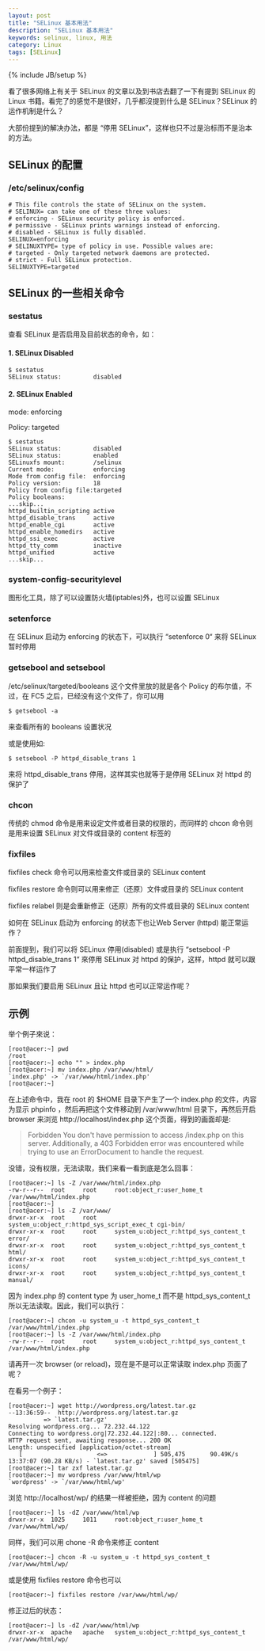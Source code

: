 ```yaml
---
layout: post
title: "SELinux 基本用法"
description: "SELinux 基本用法"
keywords: selinux, linux, 用法
category: Linux
tags: [SELinux]
---
```

{% include JB/setup %}

看了很多网络上有关于 SELinux 的文章以及到书店去翻了一下有提到 SELinux 的 Linux 书籍。看完了的感觉不是很好，几乎都沒提到什么是 SELinux？SELinux 的运作机制是什么？

大部份提到的解决办法，都是 “停用 SELinux”，这样也只不过是治标而不是治本的方法。

## SELinux 的配置

### /etc/selinux/config

    # This file controls the state of SELinux on the system.
    # SELINUX= can take one of these three values:
    # enforcing - SELinux security policy is enforced.
    # permissive - SELinux prints warnings instead of enforcing.
    # disabled - SELinux is fully disabled.
    SELINUX=enforcing
    # SELINUXTYPE= type of policy in use. Possible values are:
    # targeted - Only targeted network daemons are protected.
    # strict - Full SELinux protection.
    SELINUXTYPE=targeted
<!-- more -->
## SELinux 的一些相关命令

### sestatus

查看 SELinux 是否启用及目前状态的命令，如：

#### 1. SELinux Disabled

    $ sestatus
    SELinux status:         disabled

#### 2. SELinux Enabled

mode: enforcing

Policy: targeted

    $ sestatus
    SELinux status:         disabled
    SELinux status:         enabled
    SELinuxfs mount:        /selinux
    Current mode:           enforcing
    Mode from config file:  enforcing
    Policy version:         18
    Policy from config file:targeted
    Policy booleans:
    ...skip...
    httpd_builtin_scripting active
    httpd_disable_trans     active
    httpd_enable_cgi        active
    httpd_enable_homedirs   active
    httpd_ssi_exec          active
    httpd_tty_comm          inactive
    httpd_unified           active
    ...skip...

### system-config-securitylevel

图形化工具，除了可以设置防火墙(iptables)外，也可以设置 SELinux

### setenforce

在 SELinux 启动为 enforcing 的状态下，可以执行 “setenforce 0“ 来将 SELinux 暂时停用

### getsebool and setsebool

/etc/selinux/targeted/booleans 这个文件里放的就是各个 Policy 的布尔值，不过，在 FC5 之后，已经没有这个文件了，你可以用

    $ getsebool -a

来查看所有的 booleans 设置状况

或是使用如:

    $ setsebool -P httpd_disable_trans 1

来将 httpd_disable_trans 停用，这样其实也就等于是停用 SELinux 对 httpd 的保护了

### chcon

传统的 chmod 命令是用来设定文件或者目录的权限的，而同样的 chcon 命令则是用来设置 SELinux 对文件或目录的 content 标签的

### fixfiles

fixfiles check 命令可以用来检查文件或目录的 SELinux content

fixfiles restore 命令则可以用来修正（还原）文件或目录的 SELinux content

fixfiles relabel 则是会重新修正（还原）所有的文件或目录的 SELinux content

如何在 SELinux 启动为 enforcing 的状态下也让Web Server (httpd) 能正常运作？

前面提到，我们可以将 SELinux 停用(disabled) 或是执行 “setsebool -P httpd_disable_trans 1“ 來停用 SELinux 对 httpd 的保护，这样，httpd 就可以跟平常一样运作了

那如果我们要启用 SELinux 且让 httpd 也可以正常运作呢？

## 示例

举个例子來说：

    [root@acer:~] pwd
    /root
    [root@acer:~] echo "" > index.php
    [root@acer:~] mv index.php /var/www/html/
    `index.php' -> `/var/www/html/index.php'
    [root@acer:~]

在上述命令中，我在 root 的 $HOME 目录下产生了一个 index.php 的文件，内容为显示 phpinfo ，然后再把这个文件移动到 /var/www/html 目录下，再然后开启 browser 来浏览 http://localhost/index.php 这个页面，得到的画面却是:

>Forbidden
>You don't have permission to access /index.php on this server.
>Additionally, a 403 Forbidden error was encountered while trying to use an ErrorDocument to handle the request.

没错，没有权限，无法读取，我们来看一看到底是怎么回事：

    [root@acer:~] ls -Z /var/www/html/index.php
    -rw-r--r--  root     root     root:object_r:user_home_t        /var/www/html/index.php
    [root@acer:~]
    [root@acer:~] ls -Z /var/www/
    drwxr-xr-x  root     root     system_u:object_r:httpd_sys_script_exec_t cgi-bin/
    drwxr-xr-x  root     root     system_u:object_r:httpd_sys_content_t error/
    drwxr-xr-x  root     root     system_u:object_r:httpd_sys_content_t html/
    drwxr-xr-x  root     root     system_u:object_r:httpd_sys_content_t icons/
    drwxr-xr-x  root     root     system_u:object_r:httpd_sys_content_t manual/

因为 index.php 的 content type 为 user_home_t 而不是 httpd_sys_content_t 所以无法读取。因此，我们可以执行：

    [root@acer:~] chcon -u system_u -t httpd_sys_content_t /var/www/html/index.php
    [root@acer:~] ls -Z /var/www/html/index.php
    -rw-r--r--  root     root     system_u:object_r:httpd_sys_content_t /var/www/html/index.php

请再开一次 browser (or reload)，现在是不是可以正常读取 index.php 页面了呢？

在看另一个例子：

    [root@acer:~] wget http://wordpress.org/latest.tar.gz
    --13:36:59--  http://wordpress.org/latest.tar.gz
              => `latest.tar.gz'
    Resolving wordpress.org... 72.232.44.122
    Connecting to wordpress.org|72.232.44.122|:80... connected.
    HTTP request sent, awaiting response... 200 OK
    Length: unspecified [application/octet-stream]
       [                     <=>             ] 505,475       90.49K/s
    13:37:07 (90.28 KB/s) - `latest.tar.gz' saved [505475]
    [root@acer:~] tar zxf latest.tar.gz
    [root@acer:~] mv wordpress /var/www/html/wp
    `wordpress' -> `/var/www/html/wp'

浏览 http://localhost/wp/ 的结果一样被拒绝，因为 content 的问题

    [root@acer:~] ls -dZ /var/www/html/wp
    drwxr-xr-x  1025     1011     root:object_r:user_home_t        /var/www/html/wp/

同样，我们可以用 chone -R 命令来修正 content

    [root@acer:~] chcon -R -u system_u -t httpd_sys_content_t /var/www/html/wp/

或是使用 fixfiles restore 命令也可以

    [root@acer:~] fixfiles restore /var/www/html/wp/

修正过后的状态：

    [root@acer:~] ls -dZ /var/www/html/wp
    drwxr-xr-x  apache   apache   system_u:object_r:httpd_sys_content_t /var/www/html/wp/
